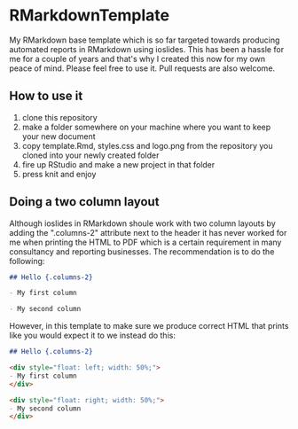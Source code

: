 # RMarkdownTemplate

My RMarkdown base template which is so far targeted towards producing automated reports in RMarkdown using ioslides. This has been a hassle for me for a couple of years and that's why I created this now for my own peace of mind. Please feel free to use it. Pull requests are also welcome.

## How to use it

1. clone this repository
2. make a folder somewhere on your machine where you want to keep your new document
3. copy template.Rmd, styles.css and logo.png from the repository you cloned into your newly created folder
4. fire up RStudio and make a new project in that folder
5. press knit and enjoy

## Doing a two column layout

Although ioslides in RMarkdown shoule work with two column layouts by adding the ".columns-2" attribute next to the header it has never worked for me when printing the HTML to PDF which is a certain requirement in many consultancy and reporting businesses. The recommendation is to do the following:

```markdown
## Hello {.columns-2}

- My first column

- My second column

```

However, in this template to make sure we produce correct HTML that prints like you would expect it to we instead do this:

```markdown
## Hello {.columns-2}

<div style="float: left; width: 50%;">
- My first column
</div>

<div style="float: right; width: 50%;">
- My second column
</div>
```
